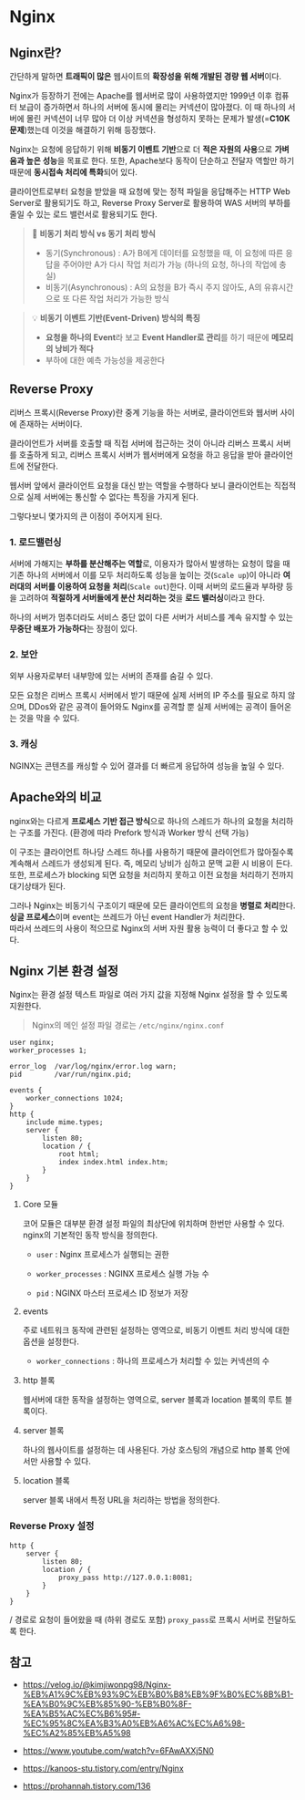 # Nginx

## Nginx란?

간단하게 말하면 **트래픽이 많은** 웹사이트의 **확장성을 위해 개발된 경량 웹 서버**이다.

Nginx가 등장하기 전에는 Apache를 웹서버로 많이 사용하였지만 1999년 이후 컴퓨터 보급이 증가하면서 하나의 서버에 동시에 몰리는 커넥션이 많아졌다. 이 때 하나의 서버에 몰린 커넥션이 너무 많아 더 이상 커넥션을 형성하지 못하는 문제가 발생(=**C10K 문제**)했는데 이것을 해결하기 위해 등장했다.

Nginx는 요청에 응답하기 위해 **비동기 이벤트 기반**으로 더 **적은 자원의 사용**으로 **가벼움과 높은 성능**을 목표로 한다. 또한, Apache보다 동작이 단순하고 전달자 역할만 하기 때문에 **동시접속 처리에 특화**되어 있다. 

클라이언트로부터 요청을 받았을 때 요청에 맞는 정적 파일을 응답해주는 HTTP Web Server로 활용되기도 하고, Reverse Proxy Server로 활용하여 WAS 서버의 부하를 줄일 수 있는 로드 밸런서로 활용되기도 한다.

> 🔎 **비동기 처리 방식 vs 동기 처리 방식**
>
> - 동기(Synchronous) : A가 B에게 데이터를 요청했을 때, 이 요청에 따른 응답을 주어야만 A가 다시 작업 처리가 가능 (하나의 요청, 하나의 작업에 충실)
> - 비동기(Asynchronous) : A의 요청을 B가 즉시 주지 않아도, A의 유휴시간으로 또 다른 작업 처리가 가능한 방식

> 💡 **비동기 이벤트 기반(Event-Driven) 방식의 특징**
>
> - **요청을 하나의 Event**라 보고 **Event Handler로 관리**를 하기 때문에 **메모리의 낭비가 적다**
> - 부하에 대한 예측 가능성을 제공한다

## Reverse Proxy

리버스 프록시(Reverse Proxy)란 중계 기능을 하는 서버로, 클라이언트와 웹서버 사이에 존재하는 서버이다.

클라이언트가 서버를 호출할 때 직접 서버에 접근하는 것이 아니라 리버스 프록시 서버를 호출하게 되고, 리버스 프록시 서버가 웹서버에게 요청을 하고 응답을 받아 클라이언트에 전달한다. 

웹서버 앞에서 클라이언트 요청을 대신 받는 역할을 수행하다 보니  클라이언트는 직접적으로 실제 서버에는 통신할 수 없다는 특징을 가지게 된다. 

그렇다보니 몇가지의 큰 이점이 주어지게 된다.

### 1. 로드밸런싱

서버에 가해지는 **부하를 분산해주는 역할**로, 이용자가 많아서 발생하는 요청이 많을 때 기존 하나의 서버에서 이를 모두 처리하도록 성능을 높이는 것(`Scale up`)이 아니라 **여러대의 서버를 이용하여 요청을 처리**(`Scale out`)한다. 이때 서버의 로드율과 부하량 등을 고려하여 **적절하게 서버들에게 분산 처리하는 것**을 **로드 밸러싱**이라고 한다.

하나의 서버가 멈추더라도 서비스 중단 없이 다른 서버가 서비스를 계속 유지할 수 있는 **무중단 배포가 가능하다**는 장점이 있다.

### 2. 보안

외부 사용자로부터 내부망에 있는 서버의 존재를 숨길 수 있다. 

모든 요청은 리버스 프록시 서버에서 받기 때문에 실제 서버의 IP 주소를 필요로 하지 않으며, DDos와 같은 공격이 들어와도 Nginx를 공격할 뿐 실제 서버에는 공격이 들어온는 것을 막을 수 있다.

### 3. 캐싱

NGINX는 콘텐츠를 캐싱할 수 있어 결과를 더 빠르게 응답하여 성능을 높일 수 있다.

## Apache와의 비교

nginx와는 다르게 **프로세스 기반 접근 방식**으로 하나의 스레드가 하나의 요청을 처리하는 구조를 가진다. (환경에 따라 Prefork 방식과 Worker 방식 선택 가능)

이 구조는 클라이언트 하나당 스레드 하나를 사용하기 때문에 클라이언트가 많아질수록 계속해서 스레드가 생성되게 된다. 즉, 메모리 낭비가 심하고 문맥 교환 시 비용이 든다. 또한, 프로세스가 blocking 되면 요청을 처리하지 못하고 이전 요청을 처리하기 전까지 대기상태가 된다. 

그러나 Nginx는 비동기식 구조이기 때문에 모든 클라이언트의 요청을 **병렬로 처리**한다. **싱글 프로세스**이며 event는 쓰레드가 아닌 event Handler가 처리한다. <br/>따라서 쓰레드의 사용이 적으므로 Nginx의 서버 자원 활용 능력이 더 좋다고 할 수 있다.

## Nginx 기본 환경 설정

Nginx는 환경 설정 텍스트 파일로 여러 가지 값을 지정해 Nginx 설정을 할 수 있도록 지원한다.

> Nginx의 메인 설정 파일 경로는 `/etc/nginx/nginx.conf`

```nginx
user nginx;
worker_processes 1;

error_log  /var/log/nginx/error.log warn;
pid        /var/run/nginx.pid;

events {
    worker_connections 1024;
}
http {
    include mime.types;
    server {
        listen 80;
        location / {
            root html;
            index index.html index.htm;
        }
    }
}
```

1. Core 모듈

   코어 모듈은 대부분 환경 설정 파일의 최상단에 위치하며 한번만 사용할 수 있다. nginx의 기본적인 동작 방식을 정의한다.

   - `user` : Nginx 프로세스가 실행되는 권한
   - `worker_processes` : NGINX 프로세스 실행 가능 수

   - `pid` : NGINX 마스터 프로세스 ID 정보가 저장

2. events

   주로 네트워크 동작에 관련된 설정하는 영역으로, 비동기 이벤트 처리 방식에 대한 옵션을 설정한다.

   - `worker_connections` : 하나의 프로세스가 처리할 수 있는 커넥션의 수

3. http 블록

   웹서버에 대한 동작을 설정하는 영역으로, server 블록과 location 블록의 루트 블록이다.

4. server 블록

   하나의 웹사이트를 설정하는 데 사용된다. 가상 호스팅의 개념으로 http 블록 안에서만 사용할 수 있다.

5. location 블록

   server 블록 내에서 특정 URL을 처리하는 방법을 정의한다.

### Reverse Proxy 설정

```nginx
http {
    server {
        listen 80;
        location / {
            proxy_pass http://127.0.0.1:8081;
        }
    }
}
```

/ 경로로 요청이 들어왔을 때 (하위 경로도 포함) `proxy_pass`로 프록시 서버로 전달하도록 한다.

## 참고

- https://velog.io/@kimjiwonpg98/Nginx-%EB%A1%9C%EB%93%9C%EB%B0%B8%EB%9F%B0%EC%8B%B1-%EA%B0%9C%EB%85%90-%EB%B0%8F-%EA%B5%AC%EC%B6%95#-%EC%95%8C%EA%B3%A0%EB%A6%AC%EC%A6%98-%EC%A2%85%EB%A5%98

- https://www.youtube.com/watch?v=6FAwAXXj5N0
- https://kanoos-stu.tistory.com/entry/Nginx
- https://prohannah.tistory.com/136